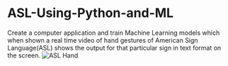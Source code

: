 # ASL-Using-Python-and-ML
Create a computer application and train Machine Learning models which when shown a real time video of hand gestures of American Sign Language(ASL) shows the output for that particular sign in text format on the screen.
![ASL Hand](https://user-images.githubusercontent.com/65859515/147448436-9d38efc2-9ce8-463e-8bc3-6a30badca769.jpg)
